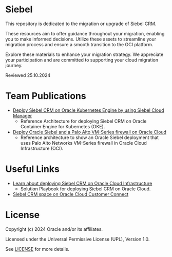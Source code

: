 # Siebel

This repository is dedicated to the migration or upgrade of Siebel CRM.

These resources aim to offer guidance throughout your migration, enabling you to make informed decisions. Utilize these assets to streamline your migration process and ensure a smooth transition to the OCI platform.

Explore these materials to enhance your migration strategy. We appreciate your participation and are committed to supporting your cloud migration journey.

Reviewed 25.10.2024

# Team Publications
- [Deploy Siebel CRM on Oracle Kubernetes Engine by using Siebel Cloud Manager](https://docs.oracle.com/en/solutions/deploy-siebel-oke-oci/index.html)
  - Reference Architecture for deploying Siebel CRM on Oracle Container Engine for Kubernetes (OKE).
- [Deploy Oracle Siebel and a Palo Alto VM-Series firewall on Oracle Cloud](https://docs.oracle.com/en/solutions/deploy-oracle-siebel-and-palo-alto/index.html)
  - Reference architecture to show an Oracle Siebel deployment that uses Palo Alto Networks VM-Series firewall in Oracle Cloud Infrastructure (OCI).

# Useful Links

- [Learn about deploying Siebel CRM on Oracle Cloud Infrastructure](https://docs.oracle.com/en/solutions/learn-architecture-deploy-siebel/index.html)
  - Solution Playbook for deploying Siebel CRM on Oracle Cloud.
- [Siebel CRM space on Oracle Cloud Customer Connect](https://community.oracle.com/customerconnect/categories/onprem-siebel-crm)

# License
 
Copyright (c) 2024 Oracle and/or its affiliates.
 
Licensed under the Universal Permissive License (UPL), Version 1.0.
 
See [LICENSE](https://github.com/oracle-devrel/technology-engineering/blob/main/LICENSE) for more details.
